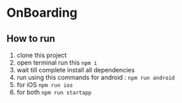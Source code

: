 # OnBoarding

## How to run

1. clone this project
2. open terminal run this `npm i`
3. wait till complete install all dependencies
4. run using this commands for android : `npm run android`
5. for iOS `npm run ios`
6. for both `npm run startapp`
